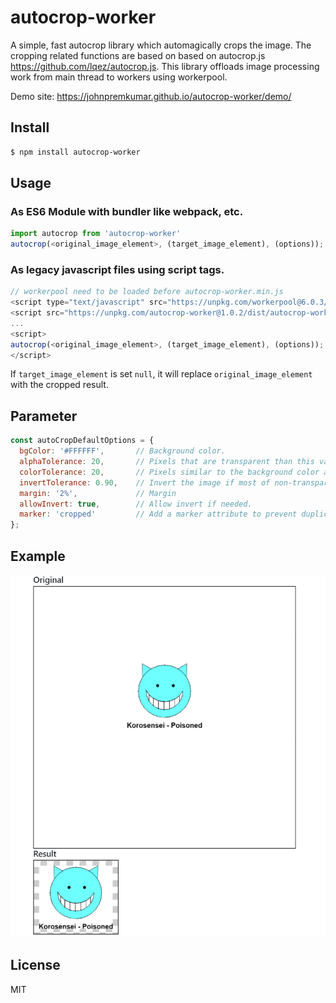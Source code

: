 autocrop-worker
===========
A simple, fast autocrop library which automagically crops the image. The cropping related functions are based on based on autocrop.js <https://github.com/lqez/autocrop.js>. This library offloads image processing work from main thread to workers using workerpool.

Demo site: <https://johnpremkumar.github.io/autocrop-worker/demo/>

Install
-------

```bash
$ npm install autocrop-worker
```

Usage
-----

### As ES6 Module with bundler like webpack, etc. ###

```javascript
import autocrop from 'autocrop-worker'
autocrop(<original_image_element>, (target_image_element), (options));
```

### As legacy javascript files using script tags. ###
```javascript
// workerpool need to be loaded before autocrop-worker.min.js
<script type="text/javascript" src="https://unpkg.com/workerpool@6.0.3/dist/workerpool.min.js"></script>
<script src="https://unpkg.com/autocrop-worker@1.0.2/dist/autocrop-worker.min.js"></script>
...
<script>
autocrop(<original_image_element>, (target_image_element), (options));
</script>
```

If `target_image_element` is set `null`, it will replace `original_image_element` with the cropped result.

Parameter
---------

```javascript
const autoCropDefaultOptions = {
  bgColor: '#FFFFFF',       // Background color.
  alphaTolerance: 20,       // Pixels that are transparent than this value are considered transparent.
  colorTolerance: 20,       // Pixels similar to the background color are considered as the background.
  invertTolerance: 0.90,    // Invert the image if most of non-transparent pixels are background color.
  margin: '2%',             // Margin
  allowInvert: true,        // Allow invert if needed.
  marker: 'cropped'         // Add a marker attribute to prevent duplicated cropping.
};
```

Example
-------

![Example image of autocrop-worker.js](./docs/demo/images/result.png)


License
-------

MIT
